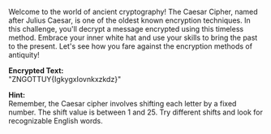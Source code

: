 Welcome to the world of ancient cryptography! The Caesar Cipher, named after Julius Caesar, is one of the oldest known encryption techniques. In this challenge, you'll decrypt a message encrypted using this timeless method. Embrace your inner white hat and use your skills to bring the past to the present. Let's see how you fare against the encryption methods of antiquity!

**Encrypted Text:**<br>
"ZNGOTTUY{IgkygxIovnkxzkdz}"

**Hint:**<br>
Remember, the Caesar cipher involves shifting each letter by a fixed number. The shift value is between 1 and 25. Try different shifts and look for recognizable English words.
